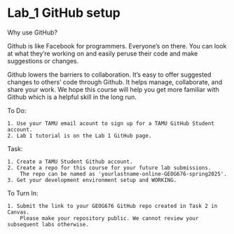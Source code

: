 # Lab_1 GitHub setup

Why use GitHub?

Github is like Facebook for programmers. Everyone’s on there. You can look at what they’re working on and easily peruse their code and make suggestions or changes.

Github lowers the barriers to collaboration. It’s easy to offer suggested changes to others’ code through Github. It helps manage, collaborate, and share your work. We hope this course will help you get more familiar with Github which is a helpful skill in the long run.


To Do:

    1. Use your TAMU email acount to sign up for a TAMU GitHub Student account. 
    2. Lab 1 tutorial is on the Lab 1 GitHub page.

Task:

    1. Create a TAMU Student Github account. 
    2. Create a repo for this course for your future lab submissions. 
        The repo can be named as 'yourlastname-online-GEOG676-spring2025'.
    3. Get your development environment setup and WORKING.

To Turn In:

    1. Submit the link to your GEOG676 GitHub repo created in Task 2 in Canvas. 
        Please make your repository public. We cannot review your subsequent labs otherwise.
